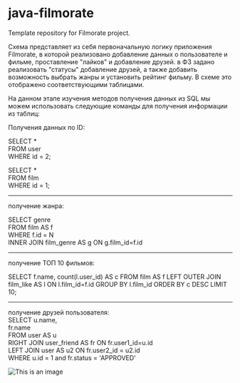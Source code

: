 # java-filmorate
Template repository for Filmorate project.

Схема представляет из себя первоначальную логику приложения Filmorate, в которой реализовано добавление данных о пользователе и фильме, проставление "лайков" и добавление друзей. в ФЗ задано реализовать "статусы" добавление друзей, а также добавить возможность выбрать жанры и установить рейтинг фильму.
В схеме это отображено соответствующими таблицами.

На данном этапе изучения методов получения данных из SQL мы можем использовать следующие команды для получения информации из таблиц:

Получения данных по ID:

SELECT *  
FROM user  
WHERE id = 2;  


SELECT *  
FROM film  
WHERE id = 1;  

---------------------------

получение жанра:

SELECT genre  
FROM film AS f  
WHERE f.id = N  
INNER JOIN film_genre AS g ON g.film_id=f.id  

---------------------------

получение ТОП 10 фильмов:

SELECT f.name,
count(l.user_id) AS c
FROM film AS f
LEFT OUTER JOIN film_like AS l ON l.film_id=f.id
GROUP BY l.film_id
ORDER BY c DESC
LIMIT 10;

---------------------------

получение друзей пользователя:  
SELECT u.name,  
       fr.name  
FROM user AS u  
RIGHT JOIN  user_friend AS fr ON fr.user1_id=u.id  
LEFT JOIN user AS u2 ON fr.user2_id = u2.id  
WHERE u.id = 1 and fr.status = 'APPROVED'  

![This is an image](https://github.com/LevKlimenko/java-filmorate/blob/film-bd/final11SprintScheme.png)
